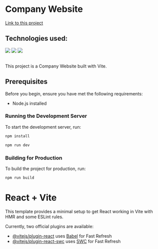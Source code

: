 # Company Website

[Link to this project](https://company-website-1x30hc6vh-julianas-projects-4a14357a.vercel.app/)

## Technologies used:

   <div>
    <a><img src="https://img.shields.io/badge/JavaScript-F7DF1E.svg?style=for-the-badge&logo=JavaScript&logoColor=black"target="_blank">
    <a><img src="https://img.shields.io/badge/React-61DAFB.svg?style=for-the-badge&logo=React&logoColor=black" target="_blank">
    <a><img src="https://img.shields.io/badge/Tailwind%20CSS-06B6D4.svg?style=for-the-badge&logo=Tailwind-CSS&logoColor=white" target="_blank">
   </div>
   <br/>

This project is a Company Website built with Vite.

## Prerequisites

Before you begin, ensure you have met the following requirements:

- Node.js installed

### Running the Development Server

To start the development server, run:

```bash
npm install

```

```bash
npm run dev

```

### Building for Production

To build the project for production, run:

```bash
npm run build

```

# React + Vite

This template provides a minimal setup to get React working in Vite with HMR and some ESLint rules.

Currently, two official plugins are available:

- [@vitejs/plugin-react](https://github.com/vitejs/vite-plugin-react/blob/main/packages/plugin-react/README.md) uses [Babel](https://babeljs.io/) for Fast Refresh
- [@vitejs/plugin-react-swc](https://github.com/vitejs/vite-plugin-react-swc) uses [SWC](https://swc.rs/) for Fast Refresh
